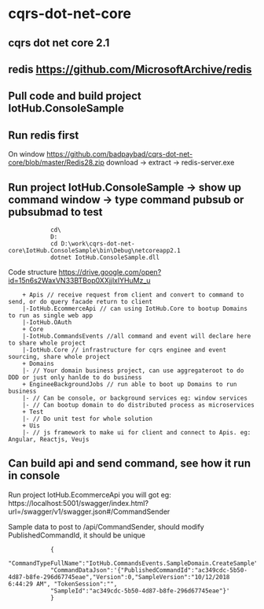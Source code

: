 # cqrs-dot-net-core
## cqrs dot net core 2.1
## redis https://github.com/MicrosoftArchive/redis

## Pull code and build project IotHub.ConsoleSample
## Run redis first 
On window https://github.com/badpaybad/cqrs-dot-net-core/blob/master/Redis28.zip download -> extract -> redis-server.exe
## Run project IotHub.ConsoleSample -> show up command window -> type command pubsub or pubsubmad to test
				cd\
				D:
				cd D:\work\cqrs-dot-net-core\IotHub.ConsoleSample\bin\Debug\netcoreapp2.1
				dotnet IotHub.ConsoleSample.dll

Code structure
https://drive.google.com/open?id=15n6s2WaxVN33BTBop0XXjjlxlYHuMz_u

        + Apis // receive request from client and convert to command to send, or do query facade return to client
        |-IotHub.EcommerceApi // can using IotHub.Core to bootup Domains to run as single web app
        |-IotHub.OAuth
        + Core
        |-IotHub.CommandsEvents //all command and event will declare here to share whole project
        |-IotHub.Core // infrastructure for cqrs enginee and event sourcing, share whole project
        + Domains
        |- // Your domain business project, can use aggregateroot to do DDD or just only hanlde to do business
        + EngineeBackgroundJobs // run able to boot up Domains to run business
        |- // Can be console, or background services eg: window services
        |- // Can bootup domain to do distributed process as microservices
        + Test
        |- // Do unit test for whole solution
        + Uis
        |- // js framework to make ui for client and connect to Apis. eg: Angular, Reactjs, Veujs

		
## Can build api and send command, see how it run in console
Run project IotHub.EcommerceApi you will got eg: https://localhost:5001/swagger/index.html?url=/swagger/v1/swagger.json#/CommandSender

Sample data to post to /api/CommandSender,  should modify PublishedCommandId, it should be unique

				{
				"CommandTypeFullName":"IotHub.CommandsEvents.SampleDomain.CreateSample",
				"CommandDataJson":'{"PublishedCommandId":"ac349cdc-5b50-4d87-b8fe-296d67745eae","Version":0,"SampleVersion":"10/12/2018 6:44:29 AM", "TokenSession":"",
				"SampleId":"ac349cdc-5b50-4d87-b8fe-296d67745eae"}'
				}

